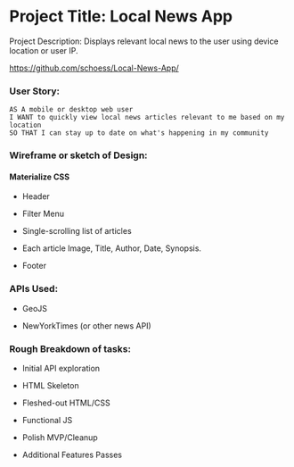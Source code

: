 # Project Title: Local News App

Project Description: Displays relevant local news to the user using device location or user IP.

https://github.com/schoess/Local-News-App/

### User Story:

```
AS A mobile or desktop web user
I WANT to quickly view local news articles relevant to me based on my location
SO THAT I can stay up to date on what's happening in my community
```

### Wireframe or sketch of Design:

#### Materialize CSS

* Header

* Filter Menu

* Single-scrolling list of articles

* Each article Image, Title, Author, Date, Synopsis.

* Footer

### APIs Used:

* GeoJS

* NewYorkTimes (or other news API)

### Rough Breakdown of tasks:

* Initial API exploration

* HTML Skeleton

* Fleshed-out HTML/CSS

* Functional JS

* Polish MVP/Cleanup

* Additional Features Passes
